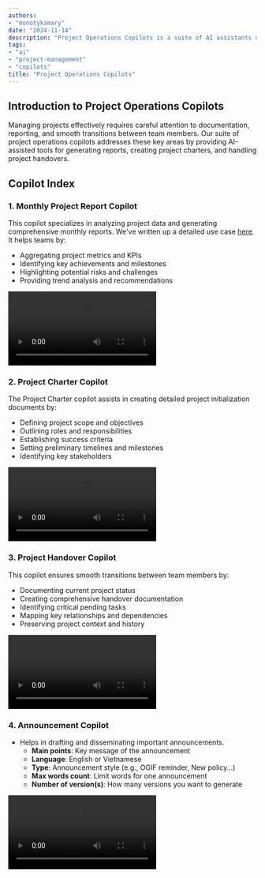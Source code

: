 ```yaml
---
authors:
- "monotykamary"
date: "2024-11-14"
description: "Project Operations Copilots is a suite of AI assistants designed to streamline project management and reporting processes. These copilots, built using Dify and custom implementations, help teams generate insightful project reports, create comprehensive project charters, and facilitate smooth project handovers. This approach represents a shift towards AI-assisted project management, enhancing team efficiency and project success rates."
tags:
- "ai"
- "project-management"
- "copilots"
title: "Project Operations Copilots"
---
```


## Introduction to Project Operations Copilots

Managing projects effectively requires careful attention to documentation, reporting, and smooth transitions between team members. Our suite of project operations copilots addresses these key areas by providing AI-assisted tools for generating reports, creating project charters, and handling project handovers.

## Copilot Index

### 1. Monthly Project Report Copilot

This copilot specializes in analyzing project data and generating comprehensive monthly reports. We've written up a detailed use case [here](). It helps teams by:

- Aggregating project metrics and KPIs
- Identifying key achievements and milestones
- Highlighting potential risks and challenges
- Providing trend analysis and recommendations

![Monthly Project Report Copilot](assets/project-report.mp4)

### 2. Project Charter Copilot

The Project Charter copilot assists in creating detailed project initialization documents by:

- Defining project scope and objectives
- Outlining roles and responsibilities
- Establishing success criteria
- Setting preliminary timelines and milestones
- Identifying key stakeholders

![Project Charter Copilot](assets/project-charter.mp4)

### 3. Project Handover Copilot

This copilot ensures smooth transitions between team members by:

- Documenting current project status
- Creating comprehensive handover documentation
- Identifying critical pending tasks
- Mapping key relationships and dependencies
- Preserving project context and history

![Project Handover Copilot](assets/project-handover.mp4)


### 4. Announcement Copilot
  - Helps in drafting and disseminating important announcements.
    - **Main points**: Key message of the announcement
    - **Language**: English or Vietnamese
    - **Type**: Announcement style (e.g., OGIF reminder, New policy...)
    - **Max words count**: Limit words for one announcement
    - **Number of version(s)**: How many versions you want to generate

![Announcement Copilot](assets/announcement-writer.mp4)